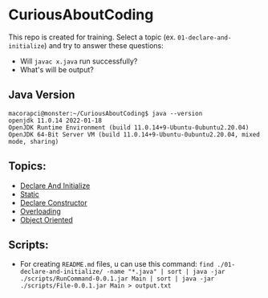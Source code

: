 # CuriousAboutCoding
This repo is created for training. 
Select a topic (ex. `01-declare-and-initialize`) and try to answer these questions:
- Will `javac x.java` run successfully?
- What's will be output?

## Java Version
 ````console
macorapci@monster:~/CuriousAboutCoding$ java --version
openjdk 11.0.14 2022-01-18
OpenJDK Runtime Environment (build 11.0.14+9-Ubuntu-0ubuntu2.20.04)
OpenJDK 64-Bit Server VM (build 11.0.14+9-Ubuntu-0ubuntu2.20.04, mixed mode, sharing) 
````

## Topics:
- [Declare And Initialize](https://github.com/macorapci/CuriousAboutCoding/tree/master/01-declare-and-initialize)
- [Static](https://github.com/macorapci/CuriousAboutCoding/tree/master/02-static)
- [Declare Constructor](https://github.com/macorapci/CuriousAboutCoding/tree/master/03-declare-constructor)
- [Overloading](https://github.com/macorapci/CuriousAboutCoding/tree/master/04-overloading)
- [Object Oriented](https://github.com/macorapci/CuriousAboutCoding/tree/master/05-object-oriented)

## Scripts:
- For creating `README.md` files, u can use this command: `find ./01-declare-and-initialize/ -name "*.java" | sort | java -jar ./scripts/RunCommand-0.0.1.jar Main | sort | java -jar ./scripts/File-0.0.1.jar Main > output.txt`
